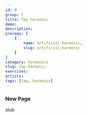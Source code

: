 ```yaml
---
id: 9
group: t
title: Tap Harmonic
demo: 
description:
prereqs: [
    {
        name: Artificial Harmonic,
        slug: artificial-harmonic
    }
]
category: harmonics
slug: tap-harmonic
exercises:
artists: 
tags: [tap, harmonic]
---
```


### New Page

stub
